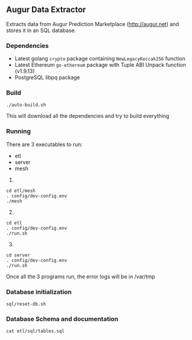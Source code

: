 ## Augur Data Extractor

Extracts data from Augur Prediction Marketplace (http://augur.net) and stores it in an SQL database.

### Dependencies

 * Latest golang `crypto` package containing `NewLegacyKeccak256` function
 * Latest Ethereum `go-ethereum` package with Tuple ABI Unpack function (v1.9.13)
 * PostgreSQL libpq package

### Build

	./auto-build.sh

This will download all the dependencies and try to build everything

### Running

There are 3 executables to run:

 * etl
 * server
 * mesh

 1.

	cd etl/mesh
	. config/dev-config.env
	./mesh

 2.

	cd etl
	. config/dev-config.env
	./run.sh

3.

	cd server
	. config/dev-config.env
	./run.sh

Once all the 3 programs run, the error logs will be in /var/tmp

### Database initialization

	sql/reset-db.sh

### Database Schema and documentation

	cat etl/sql/tables.sql
